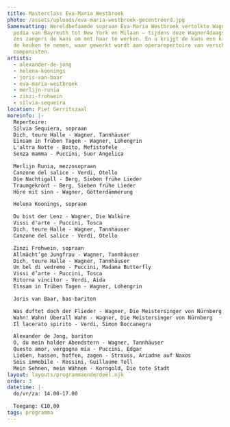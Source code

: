```yaml
---
title: Masterclass Eva-Maria Westbroek
photo: /assets/uploads/eva-maria-westbroek-gecentreerd.jpg
Samenvatting: Wereldbefaamde sopraan Eva-Maria Westbroek vertolkte Wagner op
  podia van Bayreuth tot New York en Milaan – tijdens deze Wagner4daagse krijgen
  zes zangers de kans om met haar te werken. En u krijgt de kans een kijkje in
  de keuken te nemen, waar gewerkt wordt aan operarepertoire van verschillende
  componisten.
artists:
  - alexander-de-jong
  - helena-koonings
  - joris-van-baar
  - eva-maria-westbroek
  - merlijn-runia
  - zinzi-frohwein
  - sílvia-sequeira
location: Piet Gerritszaal
moreinfo: |-
  Repertoire:
  Sílvia Sequiera, sopraan
  Dich, teure Halle - Wagner, Tannhäuser
  Einsam in Trüben Tagen - Wagner, Lohengrin
  L'altra Notte - Boito, Mefistofele
  Senza mamma - Puccini, Suor Angelica

  Merlijn Runia, mezzosopraan
  Canzone del salice - Verdi, Otello
  Die Nachtigall - Berg, Sieben frühe Lieder
  Traumgekrönt - Berg, Sieben frühe Lieder
  Höre mit sinn - Wagner, Götterdämmerung

  Helena Koonings, sopraan

  Du bist der Lenz - Wagner, Die Walküre
  Vissi d'arte - Puccini, Tosca
  Dich, teure Halle - Wagner, Tannhäuser
  Canzone del salice - Verdi, Otello

  Zinzi Frohwein, sopraan
  Allmächt’ge Jungfrau - Wagner, Tannhäuser
  Dich, teure Halle - Wagner, Tannhäuser
  Un bel di vedremo - Puccini, Madama Butterfly
  Vissi d’arte - Puccini, Tosca
  Ritorna vincitor - Verdi, Aida
  Einsam in Trüben Tagen - Wagner, Lohengrin

  Joris van Baar, bas-bariton

  Was duftet doch der Flieder - Wagner, Die Meistersinger von Nürnberg
  Wahn! Wahn! Überall Wahn - Wagner, Die Meistersinger von Nürnberg
  Il lacerato spirito - Verdi, Simon Boccanegra

  Alexander de Jong, bariton
  O, du mein holder Abendstern - Wagner, Tannhäuser
  Questo amor, vergogna mia - Puccini, Edgar
  Lieben, hassen, hoffen, zagen - Strauss, Ariadne auf Naxos
  Sois immobile - Rossini, Guillaume Tell
  Mein Sehnen, mein Wähnen - Korngold, Die tote Stadt
layout: layouts/programmaonderdeel.njk
order: 3
datetime: |-
  do/vr/za: 14.00-17.00

  Toegang: €10,00
tags: programma
---
```

